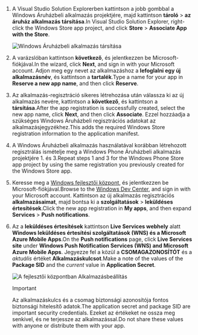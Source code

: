 
1. <span data-ttu-id="e115a-101">A Visual Studio Solution Explorerben kattintson a jobb gombbal a Windows Áruházbeli alkalmazás projektjére, majd kattintson **tároló** > **az áruház alkalmazás társítása**.</span><span class="sxs-lookup"><span data-stu-id="e115a-101">In Visual Studio Solution Explorer, right-click the Windows Store app project, and click **Store** > **Associate App with the Store**.</span></span>

    ![Windows Áruházbeli alkalmazás társítása](./media/app-service-mobile-register-wns/notification-hub-associate-win8-app.png)
2. <span data-ttu-id="e115a-103">A varázslóban kattintson **következő**, és jelentkezzen be Microsoft-fiókjával.</span><span class="sxs-lookup"><span data-stu-id="e115a-103">In the wizard, click **Next**, and sign in with your Microsoft account.</span></span> <span data-ttu-id="e115a-104">Adjon meg egy nevet az alkalmazáshoz a **lefoglalni egy új alkalmazásnév**, és kattintson a **tartalék**.</span><span class="sxs-lookup"><span data-stu-id="e115a-104">Type a name for your app in **Reserve a new app name**, and then click **Reserve**.</span></span>
3. <span data-ttu-id="e115a-105">Az alkalmazás-regisztráció sikeres létrehozása után válassza ki az új alkalmazás nevére, kattintson a **következő**, és kattintson a **társítása**.</span><span class="sxs-lookup"><span data-stu-id="e115a-105">After the app registration is successfully created, select the new app name, click **Next**, and then click **Associate**.</span></span> <span data-ttu-id="e115a-106">Ezzel hozzáadja a szükséges Windows Áruházbeli regisztrációs adatokat az alkalmazásjegyzékhez.</span><span class="sxs-lookup"><span data-stu-id="e115a-106">This adds the required Windows Store registration information to the application manifest.</span></span>
4. <span data-ttu-id="e115a-107">A Windows Áruházbeli alkalmazás használatával korábban létrehozott regisztrálás ismételje meg a Windows Phone Áruházbeli alkalmazás projektjére 1. és 3.</span><span class="sxs-lookup"><span data-stu-id="e115a-107">Repeat steps 1 and 3 for the Windows Phone Store app project by using the same registration you previously created for the Windows Store app.</span></span>  
5. <span data-ttu-id="e115a-108">Keresse meg a [Windows fejlesztői központ](https://dev.windows.com/en-us/overview), és jelentkezzen be Microsoft-fiókjával.</span><span class="sxs-lookup"><span data-stu-id="e115a-108">Browse to the [Windows Dev Center](https://dev.windows.com/en-us/overview), and sign in with your Microsoft account.</span></span> <span data-ttu-id="e115a-109">Kattintson az új alkalmazás regisztrációs **alkalmazásaimat**, majd bontsa ki a **szolgáltatások** > **leküldéses értesítések**.</span><span class="sxs-lookup"><span data-stu-id="e115a-109">Click the new app registration in **My apps**, and then expand **Services** > **Push notifications**.</span></span>
6. <span data-ttu-id="e115a-110">Az a **leküldéses értesítések** kattintson **Live Services webhely** alatt **Windows leküldéses értesítési szolgáltatások (WNS) és a Microsoft Azure Mobile Apps**.</span><span class="sxs-lookup"><span data-stu-id="e115a-110">On the **Push notifications** page, click **Live Services site** under **Windows Push Notification Services (WNS) and Microsoft Azure Mobile Apps**.</span></span> <span data-ttu-id="e115a-111">Jegyezze fel a közül a **CSOMAGAZONOSÍTÓT** és a *aktuális* értéket **Alkalmazáskulcsot**.</span><span class="sxs-lookup"><span data-stu-id="e115a-111">Make a note of the values of the **Package SID** and the *current*  value in **Application Secret**.</span></span> 

    ![A fejlesztői központban Alkalmazásbeállítás](./media/app-service-mobile-register-wns/mobile-services-win8-app-push-auth.png)

   > [!IMPORTANT]
   > <span data-ttu-id="e115a-113">Az alkalmazáskulcs és a csomag biztonsági azonosítója fontos biztonsági hitelesítő adatok.</span><span class="sxs-lookup"><span data-stu-id="e115a-113">The application secret and package SID are important security credentials.</span></span> <span data-ttu-id="e115a-114">Ezeket az értékeket ne ossza meg senkivel, és ne terjessze az alkalmazással.</span><span class="sxs-lookup"><span data-stu-id="e115a-114">Do not share these values with anyone or distribute them with your app.</span></span>
   >
   >

